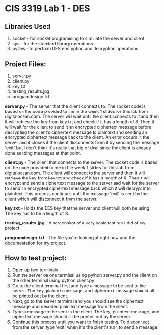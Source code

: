 # CIS 3319 Lab 1 - DES

## Libraries Used
1. socket - for socket programming to simulate the server and client
2. sys - for the standard library operations
3. pyDes - to perfrom DES encryption and decryption operations

## Project Files:
1. server.py
2. client.py
3. key.txt
4. testing_results.jpg
5. programdesign.txt

**server.py** - The server that the client connects to. The socket code is based on the code provided to me in the week 1 slides for this lab from digitalocean.com. The server will
wait until the client connects to it and then it will retrieve the key from key.txt and check if it has a length of 8. Then it will wait for the client to send it an encrypted
ciphertext message before decrypting the client's ciphertext message to plaintext and sending an encrypted ciphertext message back to the client. An error occurs in the server
and it closes if the client disconnects from it by sending the message 'exit' but I don't think it's really that big of deal since the client is already done sending messages 
at that point.

**client.py** - The client that connects to the server. The socket code is based on the code provided to me in the week 1 slides for this lab from digitalocean.com. The client will
connect to the server and then it will retrieve the key from key.txt and check if it has a length of 8. Then it will encrypt and send a ciphertext message to the server and wait
for the server to send an encrypted ciphertext message back which it will decrypt into plaintext. This process continues until the message 'exit' is sent by the client which will
disconnect it from the server.

**key.txt** - Holds the DES key that the server and client will both be using. The key has to be a length of 8.

**testing_results.jpg** - A screenshot of a very basic test run I did of my project.

**programdesign.txt** - The file you're looking at right now and the documentation for my project.

## How to test project:
1. Open up two terminals
2. Run the server on one terminal using python server.py and the client on the other terminal using python client.py
3. Go to the client terminal first and type a message to be sent to the server. The key, plaintext message, and ciphertext message should all be printed out by the client.
4. Next, go to the server terminal and you should see the ciphertext message and decoded plaintext message from the client. 
5. Type a message to be sent to the client. The key, plaintext message, and ciphertext message should all be printed out by the server.
6. Continue this process until you want to finish testing. To disconnect from the server, type 'exit' when it's the client's turn to send a message.
